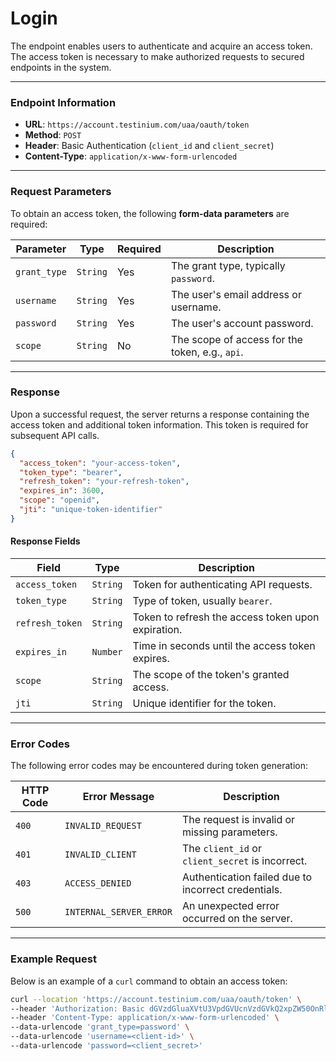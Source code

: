 # Login

The endpoint enables users to authenticate and acquire an access token. The access token is necessary to make authorized requests to secured endpoints in the system.

***

### Endpoint Information

* **URL**: `https://account.testinium.com/uaa/oauth/token`
* **Method**: `POST`
* **Header**: Basic Authentication (`client_id` and `client_secret`)
* **Content-Type**: `application/x-www-form-urlencoded`

***

### Request Parameters

To obtain an access token, the following **form-data parameters** are required:

| Parameter    | Type     | Required | Description                                     |
| ------------ | -------- | -------- | ----------------------------------------------- |
| `grant_type` | `String` | Yes      | The grant type, typically `password`.           |
| `username`   | `String` | Yes      | The user's email address or username.           |
| `password`   | `String` | Yes      | The user's account password.                    |
| `scope`      | `String` | No       | The scope of access for the token, e.g., `api`. |

***

### Response

Upon a successful request, the server returns a response containing the access token and additional token information. This token is required for subsequent API calls.

```json
{
  "access_token": "your-access-token",
  "token_type": "bearer",
  "refresh_token": "your-refresh-token",
  "expires_in": 3600,
  "scope": "openid",
  "jti": "unique-token-identifier"
}
```

#### Response Fields

| Field           | Type     | Description                                        |
| --------------- | -------- | -------------------------------------------------- |
| `access_token`  | `String` | Token for authenticating API requests.             |
| `token_type`    | `String` | Type of token, usually `bearer`.                   |
| `refresh_token` | `String` | Token to refresh the access token upon expiration. |
| `expires_in`    | `Number` | Time in seconds until the access token expires.    |
| `scope`         | `String` | The scope of the token's granted access.           |
| `jti`           | `String` | Unique identifier for the token.                   |

***

### Error Codes

The following error codes may be encountered during token generation:

| HTTP Code | Error Message           | Description                                         |
| --------- | ----------------------- | --------------------------------------------------- |
| `400`     | `INVALID_REQUEST`       | The request is invalid or missing parameters.       |
| `401`     | `INVALID_CLIENT`        | The `client_id` or `client_secret` is incorrect.    |
| `403`     | `ACCESS_DENIED`         | Authentication failed due to incorrect credentials. |
| `500`     | `INTERNAL_SERVER_ERROR` | An unexpected error occurred on the server.         |

***

### Example Request

Below is an example of a `curl` command to obtain an access token:

```bash
curl --location 'https://account.testinium.com/uaa/oauth/token' \
--header 'Authorization: Basic dGVzdGluaXVtU3VpdGVUcnVzdGVkQ2xpZW50OnRlc3Rpbml1bVN1aXRlU2VjcmV0S2V5' \
--header 'Content-Type: application/x-www-form-urlencoded' \
--data-urlencode 'grant_type=password' \
--data-urlencode 'username=<client-id>' \
--data-urlencode 'password=<client_secret>'
```
